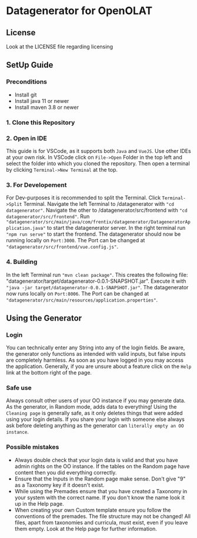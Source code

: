 # Datagenerator for OpenOLAT

## License
Look at the LICENSE file regarding licensing

## SetUp Guide
### Preconditions
- Install git
- Install java 11 or newer
- Install maven 3.8 or newer

### 1. Clone this Repository

### 2. Open in IDE
This guide is for VSCode, as it supports both `Java` and `VueJS`. Use other IDEs at your own risk.
In VSCode click on `File->Open` Folder in the top left and select the folder into which you cloned the repository.
Then open a terminal by clicking `Terminal->New Terminal` at the top.

### 3. For Developement
For Dev-purposes it is recommended to split the Terminal. Click `Terminal->Split` Terminal.
Navigate the left Terminal to /datagenerator with `"cd datagenerator"`. Navigate the other to /datagenerator/src/frontend with `"cd datagenerator/src/frontend"`.
Run `"datagenerator/src/main/java/com/frentix/datagenerator/DatageneratorApplication.java"` to start the datagenerator server. In the right terminal run `"npm run serve"` to start the frontend. The datagenerator should now be running locally on `Port:3000`. The Port can be changed at `"datagenerator/src/frontend/vue.config.js"`.

### 4. Building
In the left Terminal run `"mvn clean package"`. This creates the following file: "datagenerator/target/datagenerator-0.0.1-SNAPSHOT.jar". Execute it with `"java -jar target/datagenerator-0.0.1-SNAPSHOT.jar"`. The datagenerator now runs locally on `Port:8006`. The Port can be changed at `"datagenerator/src/main/resources/application.properties"`.

## Using the Generator
### Login
You can technically enter any String into any of the login fields. Be aware, the generator only functions as intended with valid inputs, but false inputs are completely harmless. As soon as you have logged in you may access the application. Generally, if you are unsure about a feature click on the `Help` link at the bottom right of the page.

### Safe use
Always consult other users of your OO instance if you may generate data. As the generator, in Random mode, adds data to everything! Using the `Cleaning page` is generally safe, as it only deletes things that were added using your login details. If you share your login with someone else always ask before deleting anything as the generator can `literally empty an OO instance`.

### Possible mistakes
- Always double check that your login data is valid and that you have admin rights on the OO instance. If the tables on the Random page have content then you did everything correctly. 
- Ensure that the Inputs in the Random page make sense. Don't give "9" as a Taxonomy key if it doesn't exist.
- While using the Premades ensure that you have created a Taxonomy in your system with the correct name. If you don't know the name look it up in the Help page.
- When creating your own Custom template ensure you follow the conventions of the premades. The file structure may not be changed! All files, apart from taxonomies and curricula, must exist, even if you leave them empty. Look at the Help page for further information.
